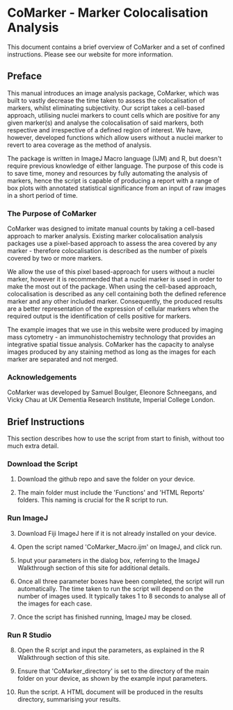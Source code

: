 # CoMarker - Marker Colocalisation Analysis

This document contains a brief overview of CoMarker and a set of confined instructions. Please see our website for more information.

## Preface

This manual introduces an image analysis package, CoMarker, which was built to vastly decrease the time taken to assess the colocalisation of markers, whilst eliminating subjectivity. Our script takes a cell-based approach, utilising nuclei markers to count cells which are positive for any given marker(s) and analyse the colocalisation of said markers, both respective and irrespective of a defined region of interest. We have, however, developed functions which allow users without a nuclei marker to revert to area coverage as the method of analysis.

The package is written in ImageJ Macro language (IJM) and R, but doesn't require previous knowledge of either language. The purpose of this code is to save time, money and resources by fully automating the analysis of markers, hence the script is capable of producing a report with a range of box plots with annotated statistical significance from an input of raw images in a short period of time.

### The Purpose of CoMarker

CoMarker was designed to imitate manual counts by taking a cell-based approach to marker analysis. Existing marker colocalisation analysis packages use a pixel-based approach to assess the area covered by any marker - therefore colocalisation is described as the number of pixels covered by two or more markers.

We allow the use of this pixel based-approach for users without a nuclei marker, however it is recommended that a nuclei marker is used in order to make the most out of the package. When using the cell-based approach, colocalisation is described as any cell containing both the defined reference marker and any other included marker. Consequently, the produced results are a better representation of the expression of cellular markers when the required output is the identification of cells positive for markers.

The example images that we use in this website were produced by imaging mass cytometry - an immunohistochemistry technology that provides an integrative spatial tissue analysis. CoMarker has the capacity to analyse images produced by any staining method as long as the images for each marker are separated and not merged.

### Acknowledgements

CoMarker was developed by Samuel Boulger, Eleonore Schneegans, and Vicky Chau at UK Dementia Research Institute, Imperial College London.


## Brief Instructions

This section describes how to use the script from start to finish, without too much extra detail.

### Download the Script

1. Download the github repo and save the folder on your device.

2. The main folder must include the 'Functions' and 'HTML Reports' folders. This naming is crucial for the R script to run.

### Run ImageJ

3. Download Fiji ImageJ here if it is not already installed on your device.

4. Open the script named 'CoMarker_Macro.ijm' on ImageJ, and click run.

5. Input your parameters in the dialog box, referring to the ImageJ Walkthrough section of this site for additional details.

6. Once all three parameter boxes have been completed, the script will run automatically. The time taken to run the script will depend on the number of images used. It typically takes 1 to 8 seconds to analyse all of the images for each case.

7. Once the script has finished running, ImageJ may be closed.

### Run R Studio

8. Open the R script and input the parameters, as explained in the R Walkthrough section of this site.

9. Ensure that 'CoMarker_directory' is set to the directory of the main folder on your device, as shown by the example input parameters.

10. Run the script. A HTML document will be produced in the results directory, summarising your results.

